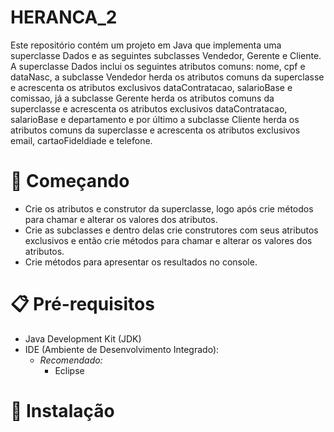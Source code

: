 # HERANCA_2

Este repositório contém um projeto em Java que implementa uma superclasse Dados e as seguintes subclasses Vendedor, Gerente e Cliente. A superclasse Dados inclui os seguintes atributos comuns: nome, cpf e dataNasc, a subclasse Vendedor herda os atributos comuns da superclasse e acrescenta os atributos exclusivos dataContratacao, salarioBase e comissao, já a subclasse Gerente herda os atributos comuns da superclasse e acrescenta os atributos exclusivos dataContratacao, salarioBase e departamento e por último a subclasse Cliente herda os atributos comuns da superclasse e acrescenta os atributos exclusivos email, cartaoFideldiade e telefone.

# 🚀 Começando

- Crie os atributos e construtor da superclasse, logo após crie métodos para chamar e alterar os valores dos atributos.
- Crie as subclasses e dentro delas crie construtores com seus atributos exclusivos e então crie métodos para chamar e alterar os valores dos atributos.
- Crie métodos para apresentar os resultados no console.

# 📋 Pré-requisitos

- Java Development Kit (JDK)
- IDE (Ambiente de Desenvolvimento Integrado):
  - *Recomendado:*
    - Eclipse

# 🔧 Instalação

1. Instale o JDK.
2. Instale a IDE:
   - Baixe e siga as instruções de instalação para a IDE escolhida.
3. Crie e execute o projeto:
   - Abra a IDE e crie um novo projeto Java.
   - Adicione as classes "Dados", "Vendeor", "Gerente" e "Cliente".
   - Compile e execute o projeto pelo método "main".

# 🛠 Construído com 

- IDE Eclipse

# 📌 Versão

- *Versão 1.0*

# ✒ Autor

- Willian Santos
